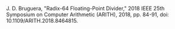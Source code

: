 J. D. Bruguera, "Radix-64 Floating-Point Divider," 2018 IEEE 25th Symposium on Computer Arithmetic (ARITH), 2018, pp. 84-91, doi: 10.1109/ARITH.2018.8464815.